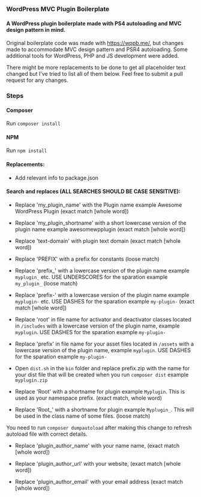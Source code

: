 ### WordPress MVC Plugin Boilerplate

#### A WordPress plugin boilerplate made with PS4 autoloading and MVC design pattern in mind. 

Original boilerplate code was made with https://wppb.me/, but changes made to accommodate MVC design pattern and PSR4 autoloading. Some additional tools for WordPress, PHP and JS development were added.

There might be more replacements to be done to get all placeholder text changed but I've tried to list all of them below. Feel free to submit a pull request for any changes.


### Steps

#### Composer

Run `composer install`

#### NPM

Run `npm install`

#### Replacements:

- Add relevant info to package.json

#### Search and replaces (ALL SEARCHES SHOULD BE CASE SENSITIVE):

- Replace 'my_plugin_name' with the Plugin name example Awesome WordPress Plugin (exact match [whole word])

- Replace 'my_plugin_shortname' with a short lowercase version of the plugin name example awesomewpplugin (exact match [whole word])

- Replace 'text-domain' with plugin text domain (exact match [whole word])

- Replace 'PREFIX' with a prefix for constants (loose match)

- Replace 'prefix_' with a lowercase version of the plugin name example `myplugin_` etc. USE UNDERSCORES for the sparation example `my_plugin_` (loose match)

- Replace 'prefix-' with a lowercase version of the plugin name example `myplugin-` etc. USE DASHES for the sparation example `my-plugin-` (exact match [whole word])

- Replace 'root' in file name for activator and deactivator classes located in `/includes` with a lowercase version of the plugin name, example `myplugin`. USE DASHES for the sparation example `my-plugin-`

- Replace 'prefix' in file name for your asset files located in `/assets` with a lowercase version of the plugin name, example `myplugin`. USE DASHES for the sparation example `my-plugin-`

- Open `dist.sh` in the `bin` folder and replace prefix.zip with the name for your dist file that will be created when you run `composer dist` example `myplugin.zip`

- Replace 'Root' with a shortname for plugin example `Myplugin`. This is used as your namespace prefix. (exact match, whole word)

- Replace 'Root_' with a shortname for plugin example `Myplugin_`. This will be used in the class name of some files. (loose match)

You need to run `composer dumpautoload` after making this change to refresh autoload file with correct details.

- Replace 'plugin_author_name' with your name name, (exact match [whole word])

- Replace 'plugin_author_url' with your website, (exact match [whole word])

- Replace 'plugin_author_email' with your email address (exact match [whole word])
